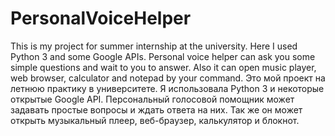 # PersonalVoiceHelper
This is my project for summer internship at the university. Here I used Python 3 and some Google APIs. Personal voice helper can ask you some simple questions and wait to you to answer. Also it can open music player, web browser, calculator and notepad by your command.
Это мой проект на летнюю практику в университете. Я использовала Python 3 и некоторые открытые Google API. Персональный голосовой помощник может задавать простые вопросы и ждать ответа на них. Так же он может открыть музыкальный плеер, веб-браузер, калькулятор и блокнот.
